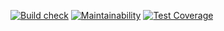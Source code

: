 [![Build check](https://github.com/ConstableFraser/DomidzeBot/actions/workflows/gradle.yml/badge.svg)](https://github.com/ConstableFraser/DomidzeBot/actions/workflows/gradle.yml)
[![Maintainability](https://api.codeclimate.com/v1/badges/e3d6e1736a135fc58d30/maintainability)](https://codeclimate.com/github/ConstableFraser/DomidzeBot/maintainability)
[![Test Coverage](https://api.codeclimate.com/v1/badges/e3d6e1736a135fc58d30/test_coverage)](https://codeclimate.com/github/ConstableFraser/DomidzeBot/test_coverage)

